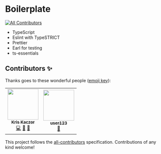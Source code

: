 # Boilerplate
[![All Contributors](https://img.shields.io/badge/all_contributors-1-orange.svg?style=flat-square)](#contributors)

* TypeScript
* Eslint with TypeSTRICT
* Prettier
* Earl for testing
* ts-essentials

## Contributors ✨

Thanks goes to these wonderful people ([emoji key](https://allcontributors.org/docs/en/emoji-key)):

<!-- ALL-CONTRIBUTORS-LIST:START - Do not remove or modify this section -->
<!-- prettier-ignore-start -->
<!-- markdownlint-disable -->
<table>
  <tr>
    <td align="center"><a href="https://github.com/krzkaczor"><img src="https://avatars2.githubusercontent.com/u/1814312?v=4?s=100" width="100px;" alt=""/><br /><sub><b>Kris Kaczor</b></sub></a><br /><a href="https://github.com/krzkaczor/gha-playground/commits?author=krzkaczor" title="Code">💻</a> <a href="https://github.com/krzkaczor/gha-playground/commits?author=krzkaczor" title="Documentation">📖</a> <a href="#design-krzkaczor" title="Design">🎨</a></td>
    <td align="center"><a href="https://github.com/user123"><img src="https://avatars1.githubusercontent.com/u/543186?v=4?s=100" width="100px;" alt=""/><br /><sub><b>user123</b></sub></a><br /><a href="https://github.com/krzkaczor/gha-playground/commits?author=user123" title="Documentation">📖</a></td>
  </tr>
</table>

<!-- markdownlint-restore -->
<!-- prettier-ignore-end -->

<!-- ALL-CONTRIBUTORS-LIST:END -->

This project follows the [all-contributors](https://github.com/all-contributors/all-contributors) specification. Contributions of any kind welcome!
